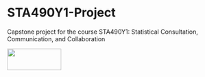 # STA490Y1-Project
Capstone project for the course STA490Y1: Statistical Consultation, Communication, and Collaboration


<img src="https://user-images.githubusercontent.com/66647718/202897301-b404f660-0d6c-4791-897c-88f582b4e61b.jpg" width="50%" height="50">
